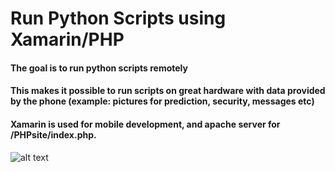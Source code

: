 # Run Python Scripts using Xamarin/PHP
#### The goal is to run python scripts remotely 
#### This makes it possible to run scripts on great hardware with data provided by the phone (example: pictures for prediction, security, messages etc)

#### Xamarin is used for mobile development, and apache server for  /PHPsite/index.php.

![alt text]()